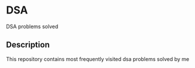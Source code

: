 # DSA 
DSA problems solved

## Description
This repository contains most frequently visited dsa problems solved by me 
